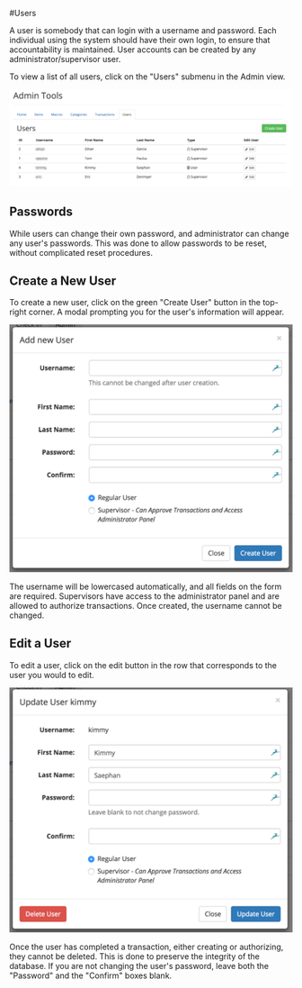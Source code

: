 #Users

A user is somebody that can login with a username and password. Each individual using the system should have their own login, to ensure that accountability is maintained. User accounts can be created by any administrator/supervisor user.

To view a list of all users, click on the "Users" submenu in the Admin view.

![](/assets/Admin-User-List.png)

## Passwords
While users can change their own password, and administrator can change any user's passwords. This was done to allow passwords to be reset, without complicated reset procedures.

## Create a New User
To create a new user, click on the green "Create User" button in the top-right corner. A modal prompting you for the user's information will appear. 

![](/assets/Admin-User-Create.png)

The username will be lowercased automatically, and all fields on the form are required. Supervisors have access to the administrator panel and are allowed to authorize transactions. Once created, the username cannot be changed. 

## Edit a User
To edit a user, click on the edit button in the row that corresponds to the user you would to edit.

![](/assets/Admin-User-Update.png)

Once the user has completed a transaction, either creating or authorizing, they cannot be deleted. This is done to preserve the integrity of the database. If you are not changing the user's password, leave both the "Password" and the "Confirm" boxes blank.